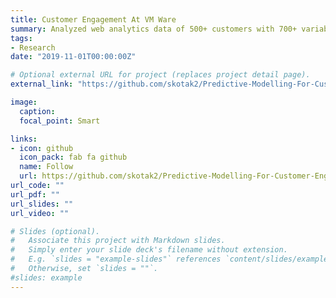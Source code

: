 ```yaml
---
title: Customer Engagement At VM Ware
summary: Analyzed web analytics data of 500+ customers with 700+ variables to improve the conversion rate of visitors to customers. Presented XGBoost model with suggestions to improve it's performance.
tags:
- Research
date: "2019-11-01T00:00:00Z"

# Optional external URL for project (replaces project detail page).
external_link: "https://github.com/skotak2/Predictive-Modelling-For-Customer-Engagement-At-VMware"

image:
  caption: 
  focal_point: Smart

links:
- icon: github
  icon_pack: fab fa github
  name: Follow
  url: https://github.com/skotak2/Predictive-Modelling-For-Customer-Engagement-At-VMware
url_code: ""
url_pdf: ""
url_slides: ""
url_video: ""

# Slides (optional).
#   Associate this project with Markdown slides.
#   Simply enter your slide deck's filename without extension.
#   E.g. `slides = "example-slides"` references `content/slides/example-slides.md`.
#   Otherwise, set `slides = ""`.
#slides: example
---
```



